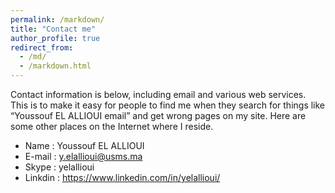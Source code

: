 ```yaml
---
permalink: /markdown/
title: "Contact me"
author_profile: true
redirect_from: 
  - /md/
  - /markdown.html
---
```


Contact information is below, including email and various web services.  This is to make it easy for people to find me when they search for things like “Youssouf EL ALLIOUI email” and get wrong pages on my site.  Here are some other places on the Internet where I reside.

* Name    : Youssouf EL ALLIOUI
* E-mail  : y.elallioui@usms.ma
* Skype   : yelallioui
* Linkdin : https://www.linkedin.com/in/yelallioui/
